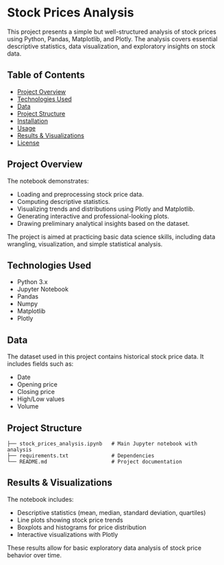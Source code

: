 # Stock Prices Analysis

This project presents a simple but well-structured analysis of stock prices using Python, Pandas, Matplotlib, and Plotly. The analysis covers essential descriptive statistics, data visualization, and exploratory insights on stock data.

## Table of Contents

- [Project Overview](#project-overview)
- [Technologies Used](#technologies-used)
- [Data](#data)
- [Project Structure](#project-structure)
- [Installation](#installation)
- [Usage](#usage)
- [Results & Visualizations](#results--visualizations)
- [License](#license)

## Project Overview

The notebook demonstrates:

- Loading and preprocessing stock price data.
- Computing descriptive statistics.
- Visualizing trends and distributions using Plotly and Matplotlib.
- Generating interactive and professional-looking plots.
- Drawing preliminary analytical insights based on the dataset.

The project is aimed at practicing basic data science skills, including data wrangling, visualization, and simple statistical analysis.

## Technologies Used

- Python 3.x
- Jupyter Notebook
- Pandas
- Numpy
- Matplotlib
- Plotly

## Data

The dataset used in this project contains historical stock price data. It includes fields such as:

- Date
- Opening price
- Closing price
- High/Low values
- Volume

## Project Structure

```
├── stock_prices_analysis.ipynb   # Main Jupyter notebook with analysis
├── requirements.txt              # Dependencies
└── README.md                     # Project documentation
```

## Results & Visualizations

The notebook includes:

- Descriptive statistics (mean, median, standard deviation, quartiles)
- Line plots showing stock price trends
- Boxplots and histograms for price distribution
- Interactive visualizations with Plotly

These results allow for basic exploratory data analysis of stock price behavior over time.

